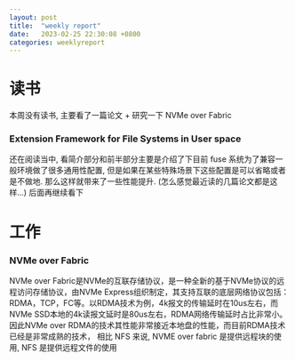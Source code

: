 ```yaml
---
layout: post
title:  "weekly report"
date:   2023-02-25 22:30:08 +0800
categories: weeklyreport
---
```


# 读书

本周没有读书, 主要看了一篇论文 + 研究一下 NVMe over Fabric

### Extension Framework for File Systems in User space
还在阅读当中, 看简介部分和前半部分主要是介绍了下目前 fuse 系统为了兼容一般环境做了很多通用性配置, 但是如果在某些特殊场景下这些配置是可以省略或者是不做地. 那么这样就带来了一些性能提升. (怎么感觉最近读的几篇论文都是这样...) 后面再继续看下


# 工作


### NVMe over Fabric 

NVMe over Fabric是NVMe的互联存储协议，是一种全新的基于NVMe协议的远程访问存储协议，由NVMe Express组织制定，其支持互联的底层网络协议包括：RDMA，TCP，FC等。以RDMA技术为例，4k报文的传输延时在10us左右，而NVMe SSD本地的4k读报文延时是80us左右，RDMA网络传输延时占比非常小。因此NVMe over RDMA的技术其性能非常接近本地盘的性能，而目前RDMA技术已经是非常成熟的技术， 相比 NFS 来说, NVME over fabric 是提供远程块的使用, NFS 是提供远程文件的使用
